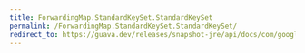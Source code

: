 ```yaml
---
title: ForwardingMap.StandardKeySet.StandardKeySet
permalink: /ForwardingMap.StandardKeySet.StandardKeySet/
redirect_to: https://guava.dev/releases/snapshot-jre/api/docs/com/google/common/collect/ForwardingMap.StandardKeySet.html#StandardKeySet--
---
```

